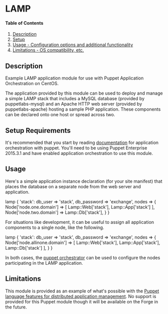 # LAMP

#### Table of Contents

1. [Description](#description)
1. [Setup](#setup-requirements)
1. [Usage - Configuration options and additional functionality](#usage)
1. [Limitations - OS compatibility, etc.](#limitations)


## Description

Example LAMP application module for use with Puppet Application Orchestration on CentOS.

The application provided by this module can be used to deploy and manage a simple LAMP stack that includes a MySQL database (provided by puppetlabs-mysql) and an Apache HTTP web server (provided by puppetlabs-apache) hosting a sample PHP application. These components can be declared onto one host or spread across two.

## Setup Requirements

It's recommended that you start by reading [documentation](https://docs.puppetlabs.com/pe/latest/app_orchestration_overview.html) for application orchestration with puppet. You'll need to be using Puppet Enterprise 2015.3.1 and have enabled application orchestration to use this module.

## Usage

Here's a simple application instance declaration (for your site manifest) that places the database on a separate node from the web server and application.

lamp { 'stack':
  db_user     => 'stack',
  db_password => 'exchange',
  nodes => {
    Node['node.one.domain'] => [ Lamp::Web['stack'], Lamp::App['stack'] ],
    Node['node.two.domain'] => Lamp::Db['stack'],
  }
 }

 For situations like development, it can be useful to assign all application components to a single node, like the following.

 lamp { 'stack':
   db_user     => 'stack',
   db_password => 'exchange',
   nodes => {
     Node['node.allinone.domain'] => [
      Lamp::Web['stack'],
      Lamp::App['stack'],
      Lamp::Db['stack']
     ],
   }
  }

In both cases, the [puppet orchestrator](https://docs.puppetlabs.com/pe/latest/orchestrator_intro.html) can be used to configure the nodes participating in the LAMP application.

## Limitations

This module is provided as an example of what's possible with the [Puppet language features for distributed application management](https://docs.puppetlabs.com/pe/latest/app_orchestration_overview.html#language-extensions-for-application-orchestration-an-overview). No support is provided for this Puppet module though it will be available on the Forge in the future.
